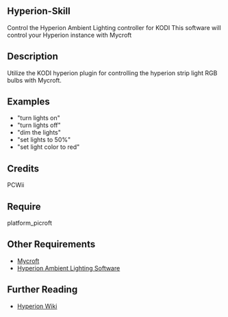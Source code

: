 ## Hyperion-Skill
Control the Hyperion Ambient Lighting controller for KODI
This software will control your Hyperion instance with Mycroft

## Description 
Utilize the KODI hyperion plugin for controlling the hyperion strip light RGB bulbs with Mycroft.
## Examples 
* "turn lights on"
* "turn lights off"
* "dim the lights"
* "set lights to 50%"
* "set light color to red"
## Credits
PCWii
## Require 
platform_picroft 
## Other Requirements
- [Mycroft](https://docs.mycroft.ai/installing.and.running/installation)
- [Hyperion Ambient Lighting Software](https://wiki.hyperion-project.org/)
## Further Reading
- [Hyperion Wiki](https://hyperion-project.org/wiki/Main)
